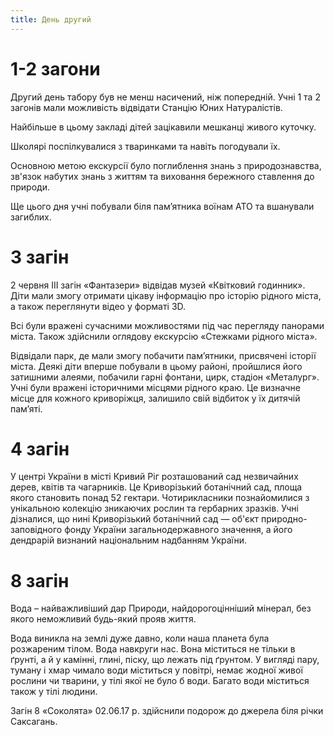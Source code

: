 ```yaml
---
title: День другий
---
```


# 1-2 загони

Другий день табору був не менш насичений, ніж попередній. Учні 1 та 2 загонів мали можливість відвідати Станцію Юних Натуралістів.

Найбільше в цьому закладі дітей зацікавили мешканці живого куточку.

Школярі поспілкувалися з тваринками та навіть погодували їх.

Основною метою екскурсії було поглиблення знань з природознавства, зв'язок набутих знань з життям та виховання бережного ставлення до природи.

Ще цього дня учні побували біля пам’ятника воїнам АТО та вшанували загиблих.

<slideshow id="_/72157681781092123" />

# 3 загін

2 червня ІІІ загін «Фантазери» відвідав музей «Квітковий годинник». Діти мали змогу отримати цікаву інформацію про історію рідного міста, а також переглянути відео у форматі 3D.

Всі були вражені сучасними можливостями під час перегляду панорами міста. Також здійснили оглядову екскурсію «Стежками рідного міста».

Відвідали парк, де мали змогу побачити пам’ятники, присвячені історії міста. Деякі діти вперше побували в цьому районі, пройшлися його затишними алеями, побачили гарні фонтани, цирк, стадіон «Металург». Учні були вражені історичними місцями рідного краю. Це визначне місце для кожного криворіжця, залишило свій відбиток у їх дитячій пам’яті.

<slideshow id="_/72157681689647074" />

# 4 загін

У центрі України в місті Кривий Ріг розташований сад незвичайних дерев, квітів та чагарників. Це Криворізький ботанічний сад, площа якого становить понад 52 гектари. Чотирикласники познайомилися з унікальною колекцію зникаючих рослин та гербарних зразків. Учні дізналися, що нині Криворізький ботанічний сад — об'єкт природно-заповідного фонду України загальнодержавного значення, а його дендрарій визнаний національним надбанням України.

<slideshow id="_/72157684732782565" />

# 8 загін

Вода – найважливіший дар Природи, найдорогоцінніший мінерал, без якого неможливий будь-який прояв життя.

Вода виникла на землі дуже давно, коли наша планета була розжареним тілом. Вода навкруги нас. Вона міститься не тільки в ґрунті, а й у камінні, глині, піску, що лежать під ґрунтом. У вигляді пару, туману і хмар чимало води міститься у повітрі, немає жодної живої рослини чи тварини, у тілі якої не було б води. Багато води міститься також у тілі людини.

Загін 8 «Соколята» 02.06.17 р. здійснили подорож до джерела біля річки Саксагань.

<slideshow id="_/72157682734701410" />
